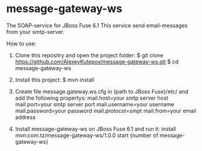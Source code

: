 # message-gateway-ws
The SOAP-service for JBoss Fuse 6.1 
This service send email-messages from your smtp-server.

How to use:

1. Clone this repositry and open the project folder: 
$ git clone https://github.com/AlexeyKutepov/message-gateway-ws.git
$ cd message-gateway-ws

2. Install this project:
$ mvn install

3. Create file message.gateway.ws.cfg in {path to JBoss Fuse}/etc/ and add the following propertys:
mail.host=your smtp server host
mail.port=your smtp server port
mail.username=your username
mail.password=your password
mail.protocol=smpt
mail.from=your email address

4. Install message-gateway-ws on JBoss Fuse 6.1 and run it:
install mvn:com.tz/message-gateway-ws/1.0.0
start {number of message-gateway-ws}
